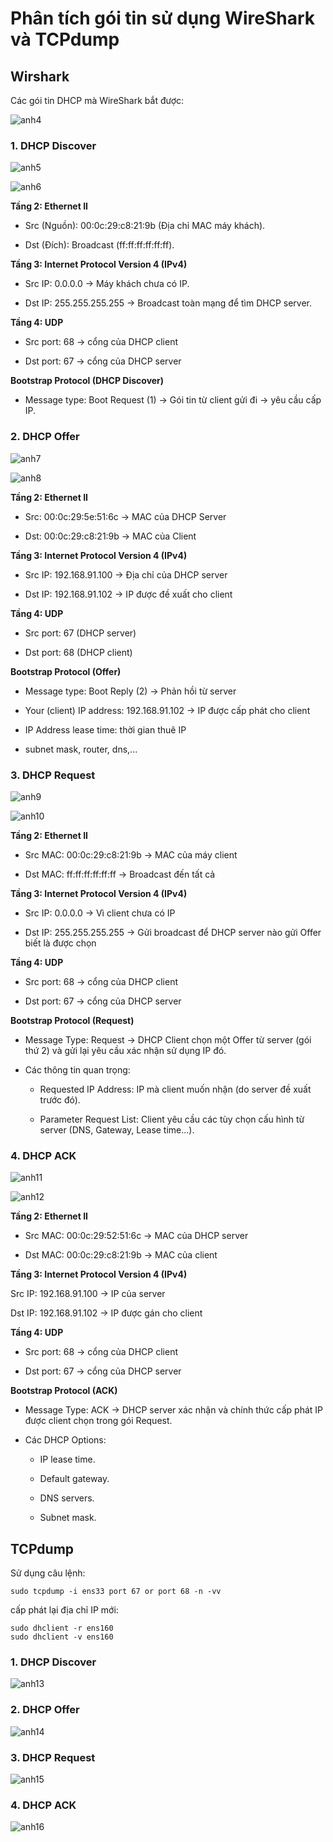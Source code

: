 # Phân tích gói tin sử dụng WireShark và TCPdump

## Wirshark

Các gói tin DHCP mà WireShark bắt được:

![anh4](/QuyenNV/7.DHCP/images/anh4.png)

### 1. DHCP Discover

![anh5](/QuyenNV/7.DHCP/images/anh5.png)

![anh6](/QuyenNV/7.DHCP/images/anh6.png)

**Tầng 2: Ethernet II**

- Src (Nguồn): 00:0c:29:c8:21:9b (Địa chỉ MAC máy khách).

- Dst (Đích): Broadcast (ff:ff:ff:ff:ff:ff).

**Tầng 3: Internet Protocol Version 4 (IPv4)**

- Src IP: 0.0.0.0 -> Máy khách chưa có IP.

- Dst IP: 255.255.255.255 -> Broadcast toàn mạng để tìm DHCP server.

**Tầng 4: UDP**

- Src port: 68 -> cổng của DHCP client

- Dst port: 67 -> cổng của DHCP server

**Bootstrap Protocol (DHCP Discover)**

- Message type: Boot Request (1) -> Gói tin từ client gửi đi → yêu cầu cấp IP.

### 2. DHCP Offer

![anh7](/QuyenNV/7.DHCP/images/anh7.png)

![anh8](/QuyenNV/7.DHCP/images/anh8.png)

**Tầng 2: Ethernet II**

- Src: 00:0c:29:5e:51:6c -> MAC của DHCP Server

- Dst: 00:0c:29:c8:21:9b ->  MAC của Client

**Tầng 3: Internet Protocol Version 4 (IPv4)**

- Src IP: 192.168.91.100 -> Địa chỉ của DHCP server

- Dst IP: 192.168.91.102 -> IP được đề xuất cho client

**Tầng 4: UDP**

- Src port: 67 (DHCP server)

- Dst port: 68 (DHCP client)

**Bootstrap Protocol (Offer)**

- Message type: Boot Reply (2) -> Phản hồi từ server

- Your (client) IP address: 192.168.91.102 -> IP được cấp phát cho client

- IP Address lease time: thời gian thuê IP

- subnet mask, router, dns,...

### 3. DHCP Request

![anh9](/QuyenNV/7.DHCP/images/anh9.png)

![anh10](/QuyenNV/7.DHCP/images/anh10.png)

**Tầng 2: Ethernet II**

- Src MAC: 00:0c:29:c8:21:9b -> MAC của máy client

- Dst MAC: ff:ff:ff:ff:ff:ff -> Broadcast đến tất cả

**Tầng 3: Internet Protocol Version 4 (IPv4)**

- Src IP: 0.0.0.0 -> Vì client chưa có IP

- Dst IP: 255.255.255.255 -> Gửi broadcast để DHCP server nào gửi Offer biết là được chọn

**Tầng 4: UDP**

- Src port: 68 -> cổng của DHCP client

- Dst port: 67 -> cổng của DHCP server

**Bootstrap Protocol (Request)**

- Message Type: Request -> DHCP Client chọn một Offer từ server (gói thứ 2) và gửi lại yêu cầu xác nhận sử dụng IP đó.

- Các thông tin quan trọng:

    - Requested IP Address: IP mà client muốn nhận (do server đề xuất trước đó).

    - Parameter Request List: Client yêu cầu các tùy chọn cấu hình từ server (DNS, Gateway, Lease time...).

### 4. DHCP ACK

![anh11](/QuyenNV/7.DHCP/images/anh11.png)

![anh12](/QuyenNV/7.DHCP/images/anh12.png)

**Tầng 2: Ethernet II**

- Src MAC: 00:0c:29:52:51:6c -> MAC của DHCP server

- Dst MAC: 00:0c:29:c8:21:9b -> MAC của client

**Tầng 3: Internet Protocol Version 4 (IPv4)**

Src IP: 192.168.91.100 -> IP của server

Dst IP: 192.168.91.102 -> IP được gán cho client

**Tầng 4: UDP**

- Src port: 68 -> cổng của DHCP client

- Dst port: 67 -> cổng của DHCP server

**Bootstrap Protocol (ACK)**

- Message Type: ACK -> DHCP server xác nhận và chính thức cấp phát IP được client chọn trong gói Request.

- Các DHCP Options:

    - IP lease time.

    - Default gateway.
    
    - DNS servers.

    - Subnet mask.

## TCPdump

Sử dụng câu lệnh:

    sudo tcpdump -i ens33 port 67 or port 68 -n -vv

cấp phát lại địa chỉ IP mới:

    sudo dhclient -r ens160
    sudo dhclient -v ens160

### 1. DHCP Discover

![anh13](/QuyenNV/7.DHCP/images/anh13.png)

### 2. DHCP Offer

![anh14](/QuyenNV/7.DHCP/images/anh14.png)

### 3. DHCP Request

![anh15](/QuyenNV/7.DHCP/images/anh15.png)

### 4. DHCP ACK

![anh16](/QuyenNV/7.DHCP/images/anh16.png)

